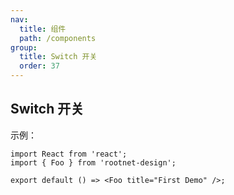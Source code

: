 ```yaml
---
nav:
  title: 组件
  path: /components
group:
  title: Switch 开关
  order: 37
---
```


## Switch 开关

示例：

```tsx
import React from 'react';
import { Foo } from 'rootnet-design';

export default () => <Foo title="First Demo" />;
```
